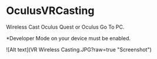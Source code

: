 # OculusVRCasting
Wireless Cast Oculus Quest or Oculus Go To PC.

*Developer Mode on your device must be enabled.

![Alt text](VR Wireless Casting.JPG?raw=true "Screenshot")
